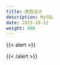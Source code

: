```yaml
---
title: 类图设计
description: MySQL
date: 2023-10-12
weight: 400
---
```



{{< alert >}}


{{< /alert >}}










